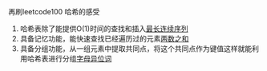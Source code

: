 再刷leetcode100 哈希的感受
1. 哈希表除了能提供O(1)时间的查找和插入[最长连续序列](https://leetcode.cn/problems/longest-consecutive-sequence/description/?envType=study-plan-v2&envId=top-100-liked)
2. 具备记忆功能，能快速查找已经遍历过的元素[两数之和](https://leetcode.cn/problems/two-sum/description/?envType=study-plan-v2&envId=top-100-liked)
3. 具备分组功能，从一组元素中提取共同点，将这个共同点作为键值这样就能利用哈希表进行分组[字母异位词](https://leetcode.cn/problems/group-anagrams/description/?envType=study-plan-v2&envId=top-100-liked)
